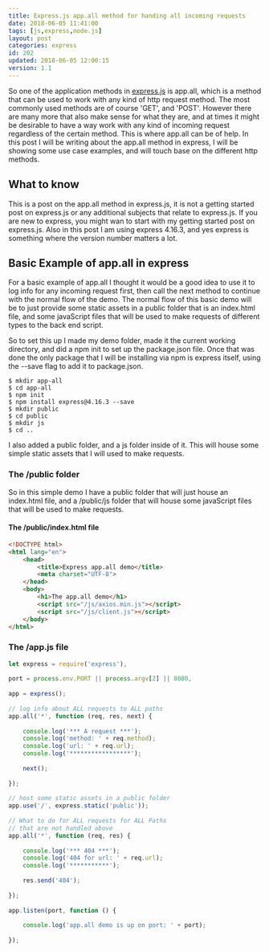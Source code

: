 ```yaml
---
title: Express.js app.all method for handing all incoming requests
date: 2018-06-05 11:41:00
tags: [js,express,node.js]
layout: post
categories: express
id: 202
updated: 2018-06-05 12:00:15
version: 1.1
---
```


So one of the application methods in [express.js](https://expressjs.com/) is app.all, which is a method that can be used to work with any kind of http request method. The most commonly used methods are of course 'GET', and 'POST'. However there are many more that also make sense for what they are, and at times it might be desirable to have a way work with any kind of incoming request regardless of the certain method. This is where app.all can be of help. In this post I will be writing about the app.all method in express, I will be showing some use case examples, and will touch base on the different http methods.

<!-- more -->

## What to know

This is a post on the app.all method in express.js, it is not a getting started post on express.js or any additional subjects that relate to express.js. If you are new to express, you might wan to start with my getting started post on express.js. Also in this post I am using express 4.16.3, and yes express is something where the version number matters a lot.

## Basic Example of app.all in express

For a basic example of app.all I thought it would be a good idea to use it to log info for any incoming request first, then call the next method to continue with the normal flow of the demo. The normal flow of this basic demo will be to just provide some static assets in a public folder that is an index.html file, and some javaScript files that will be used to make requests of different types to the back end script.

So to set this up I made my demo folder, made it the current working directory, and did a npm init to set up the package.json file. Once that was done the only package that I will be installing via npm is express itself, using the --save flag to add it to package.json.

```
$ mkdir app-all
$ cd app-all
$ npm init
$ npm install express@4.16.3 --save
$ mkdir public
$ cd public
$ mkdir js
$ cd ..
```

I also added a public folder, and a js folder inside of it. This will house some simple static assets that I will used to make requests.

### The /public folder

So in this simple demo I have a public folder that will just house an index.html file, and a /public/js folder that will house some javaScript files that will be used to make requests.

#### The /public/index.html file

```html
<!DOCTYPE html>
<html lang="en">
    <head>
        <title>Express app.all demo</title>
        <meta charset="UTF-8">
    </head>
    <body>
        <h1>The app.all demo</h1>
        <script src="/js/axios.min.js"></script>
        <script src="/js/client.js"></script>
    </body>
</html>
```

### The /app.js file

```js
let express = require('express'),
 
port = process.env.PORT || process.argv[2] || 8080,
 
app = express();
 
// log info about ALL requests to ALL paths
app.all('*', function (req, res, next) {
 
    console.log('*** A request ***');
    console.log('method: ' + req.method);
    console.log('url: ' + req.url);
    console.log('*****************');
 
    next();
 
});
 
// host some static assets in a public folder
app.use('/', express.static('public'));
 
// What to do for ALL requests for ALL Paths 
// that are not handled above
app.all('*', function (req, res) {
 
    console.log('*** 404 ***');
    console.log('404 for url: ' + req.url);
    console.log('***********');
 
    res.send('404');
 
});
 
app.listen(port, function () {
 
    console.log('app.all demo is up on port: ' + port);
 
});
```

